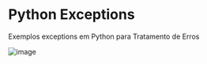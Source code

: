# Python Exceptions
Exemplos exceptions em Python para Tratamento de Erros

![image](https://user-images.githubusercontent.com/82824988/119206327-3e0c5b00-ba71-11eb-856d-1595bce9d1c3.png)
